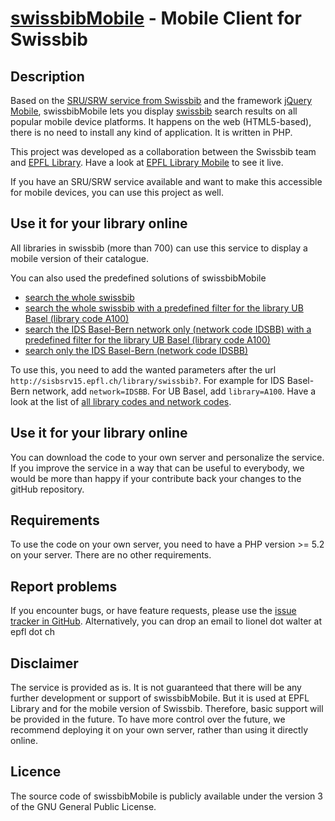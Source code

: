 [swissbibMobile](http://sisbsrv15.epfl.ch/library/swissbib) - Mobile Client for Swissbib
========================================================================================

Description
-----------

Based on the [SRU/SRW service from Swissbib](http://www.swissbib.org/wiki/index.php?title=SRU) and the framework [jQuery Mobile](http://jquerymobile.com/), swissbibMobile lets you display [swissbib](http://swissbib.ch) search results on all popular mobile device platforms. It happens on the web (HTML5-based), there is no need to install any kind of application. It is written in PHP.

This project was developed as a collaboration between the Swissbib team and [EPFL Library](http://library.epfl.ch). Have a look at [EPFL Library Mobile](http://library.epfl.ch/mobile) to see it live.

If you have an SRU/SRW service available and want to make this accessible for mobile devices, you can use this project as well.


Use it for your library online
------------------------------

All libraries in swissbib (more than 700) can use this service to display a mobile version of their catalogue. 

You can also used the predefined solutions of swissbibMobile

* [search the whole swissbib](http://sisbsrv15.epfl.ch/library/swissbib/index.php)
* [search the whole swissbib with a predefined filter for the library UB Basel (library code A100)](http://sisbsrv15.epfl.ch/library/swissbib/index.php?library=A100)
* [search the IDS Basel-Bern network only (network code IDSBB) with a predefined filter for the library UB Basel (library code A100)](http://sisbsrv15.epfl.ch/library/swissbib/index.php?network=IDSBB&library=A100)
* [search only the IDS Basel-Bern (network code IDSBB)](http://sisbsrv15.epfl.ch/library/swissbib/index.php?network=IDSBB)

To use this, you need to add the wanted parameters after the url `http://sisbsrv15.epfl.ch/library/swissbib?`. For example for IDS Basel-Bern network, add `network=IDSBB`. For UB Basel, add `library=A100`. Have a look at the list of [all library codes and network codes](http://www.swissbib.ch/TouchPoint/nose/common/docs/Codelist_for_swissbib_20100131.pdf).


Use it for your library online
------------------------------

You can download the code to your own server and personalize the service. If you improve the service in a way that can be useful to everybody, we would be more than happy if your contribute back your changes to the gitHub repository.


Requirements
------------

To use the code on your own server, you need to have a PHP version >= 5.2 on your server. There are no other requirements.


Report problems
---------------

If you encounter bugs, or have feature requests, please use the [issue tracker in GitHub](https://github.com/liowalter/swissbibMobile/issues). Alternatively, you can drop an email to lionel dot walter at epfl dot ch


Disclaimer
----------

The service is provided as is. It is not guaranteed that there will be any further development or support of swissbibMobile. But it is used at EPFL Library and for the mobile version of Swissbib. Therefore, basic support will be provided in the future. To have more control over the future, we recommend deploying it on your own server, rather than using it directly online.

Licence
-------

The source code of swissbibMobile is publicly available under the version 3 of the GNU General Public License.
